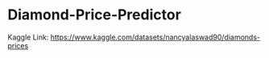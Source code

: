 # Diamond-Price-Predictor
Kaggle Link: https://www.kaggle.com/datasets/nancyalaswad90/diamonds-prices
